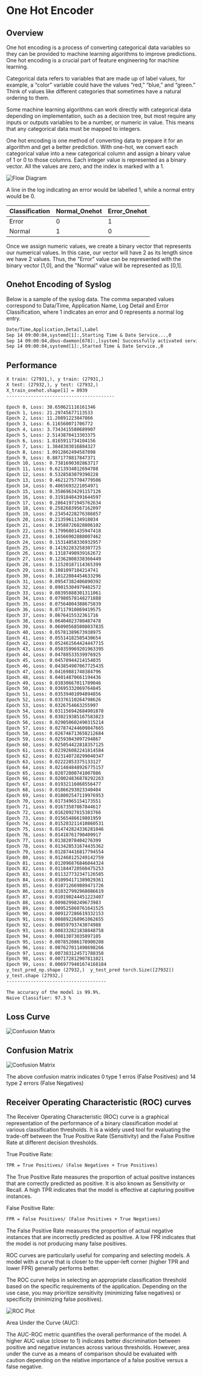 # One Hot Encoder

## Overview

One hot encoding is a process of converting categorical data variables so they can be provided to machine learning algorithms to improve predictions. One hot encoding is a crucial part of feature engineering for machine learning.

Categorical data refers to variables that are made up of label values, for example, a “color” variable could have the values “red,” “blue,” and “green.” Think of values like different categories that sometimes have a natural ordering to them.

Some machine learning algorithms can work directly with categorical data depending on implementation, such as a decision tree, but most require any inputs or outputs variables to be a number, or numeric in value. This means that any categorical data must be mapped to integers.

One hot encoding is one method of converting data to prepare it for an algorithm and get a better prediction. With one-hot, we convert each categorical value into a new categorical column and assign a binary value of 1 or 0 to those columns. Each integer value is represented as a binary vector. All the values are zero, and the index is marked with a 1.


![Flow Diagram](./one_hot_flow.svg)

A line in the log indicating an error would be  labelled 1, while a normal entry would be 0.

| Classification | Normal_Onehot | Error_Onehot |
| -------------- | ------------- | ------------ |
| Error        |   0           |   1          |
| Normal         |   1           |   0          |

Once we assign numeric values, we create a binary vector that represents our numerical values. In this case, our vector will have 2 as its length since we have 2 values. Thus, the "Error" value can be represented with the binary vector [1,0], and the "Normal" value will be represented as [0,1].

## Onehot Encoding of Syslog

Below is a sample of the syslog data. The comma separated values correspond to Data/Time, Application Name, Log Detail and Error Classification, where 1 indicates an error and 0 represents a normal log entry.

```txt
Date/Time,Application,Detail,Label
Sep 14 09:00:04,systemd[1]:,Starting Time & Date Service...,0
Sep 14 09:00:04,dbus-daemon[678]:,[system] Successfully activated service 'org.freedesktop.timedate1',0
Sep 14 09:00:04,systemd[1]:,Started Time & Date Service.,0
```

## Performance

```txt
X train: (27931,), y train: (27931,)
X test: (27932,), y test: (27932,)
X_train_onehot.shape[1] = 8939
----------------------------------------

Epoch 0, Loss: 38.650621116161346
Epoch 1, Loss: 21.29745677113533
Epoch 2, Loss: 11.20891223847866
Epoch 3, Loss: 6.116560071706772
Epoch 4, Loss: 3.7343415580689907
Epoch 5, Loss: 2.5143870413303375
Epoch 6, Loss: 1.8165911734104156
Epoch 7, Loss: 1.3848383016884327
Epoch 8, Loss: 1.0912862494587898
Epoch 9, Loss: 0.8871778817847371
Epoch 10, Loss: 0.7381690302863717
Epoch 11, Loss: 0.6213934812694788
Epoch 12, Loss: 0.5328583079390228
Epoch 13, Loss: 0.46212757704779506
Epoch 14, Loss: 0.4065693221054971
Epoch 15, Loss: 0.35869634291157126
Epoch 16, Loss: 0.31918484391644597
Epoch 17, Loss: 0.28641971945762634
Epoch 18, Loss: 0.25826839567162097
Epoch 19, Loss: 0.23454228276386857
Epoch 20, Loss: 0.2135961134918034
Epoch 21, Loss: 0.19588726828806102
Epoch 22, Loss: 0.17996801435947418
Epoch 23, Loss: 0.16566902888007462
Epoch 24, Loss: 0.15314858336932957
Epoch 25, Loss: 0.14192283258307725
Epoch 26, Loss: 0.13187490939162672
Epoch 27, Loss: 0.12362808338366449
Epoch 28, Loss: 0.11520187114365399
Epoch 29, Loss: 0.1081097184214741
Epoch 30, Loss: 0.10122084454633296
Epoch 31, Loss: 0.09547382406890392
Epoch 32, Loss: 0.09015304979402572
Epoch 33, Loss: 0.08395888301311061
Epoch 34, Loss: 0.07980578148271888
Epoch 35, Loss: 0.07564804388675839
Epoch 36, Loss: 0.07117910869419575
Epoch 37, Loss: 0.0676415532361716
Epoch 38, Loss: 0.06404023780487478
Epoch 39, Loss: 0.060905685008037835
Epoch 40, Loss: 0.05781389673938975
Epoch 41, Loss: 0.05514182505430654
Epoch 42, Loss: 0.052461564424447715
Epoch 43, Loss: 0.050359969201963395
Epoch 44, Loss: 0.04788533539976925
Epoch 45, Loss: 0.04578944214154035
Epoch 46, Loss: 0.043854907067725435
Epoch 47, Loss: 0.04169881748384796
Epoch 48, Loss: 0.04014870661194436
Epoch 49, Loss: 0.03830667011789046
Epoch 50, Loss: 0.03695332069764845
Epoch 51, Loss: 0.03539401094894856
Epoch 52, Loss: 0.03376110264798626
Epoch 53, Loss: 0.0326754663255997
Epoch 54, Loss: 0.031156942684901878
Epoch 55, Loss: 0.030219385167583823
Epoch 56, Loss: 0.029050602490315214
Epoch 57, Loss: 0.027874244609847665
Epoch 58, Loss: 0.026746713658212684
Epoch 59, Loss: 0.02593043097294867
Epoch 60, Loss: 0.025054422818357125
Epoch 61, Loss: 0.023926082241814584
Epoch 62, Loss: 0.023140728299040347
Epoch 63, Loss: 0.02222853375133127
Epoch 64, Loss: 0.021484848926775157
Epoch 65, Loss: 0.02072800741007086
Epoch 66, Loss: 0.020024836878292263
Epoch 67, Loss: 0.01932116868556477
Epoch 68, Loss: 0.01866293023340404
Epoch 69, Loss: 0.018002547119976953
Epoch 70, Loss: 0.01734965154173551
Epoch 71, Loss: 0.01673587867844617
Epoch 72, Loss: 0.01620927815383766
Epoch 73, Loss: 0.01565486619801959
Epoch 74, Loss: 0.015283211410860531
Epoch 75, Loss: 0.014742824336281046
Epoch 76, Loss: 0.01418761790409917
Epoch 77, Loss: 0.01382078404276399
Epoch 78, Loss: 0.013428531674435362
Epoch 79, Loss: 0.012874416817794554
Epoch 80, Loss: 0.012468125249142759
Epoch 81, Loss: 0.012096876846044324
Epoch 82, Loss: 0.011844720560475253
Epoch 83, Loss: 0.011327732347126585
Epoch 84, Loss: 0.010994171389029361
Epoch 85, Loss: 0.010712669889471726
Epoch 86, Loss: 0.010327992968086619
Epoch 87, Loss: 0.010190244451223407
Epoch 88, Loss: 0.00982998249673983
Epoch 89, Loss: 0.009525860761641525
Epoch 90, Loss: 0.009127286619332153
Epoch 91, Loss: 0.008892268961062655
Epoch 92, Loss: 0.00859793743074988
Epoch 93, Loss: 0.008332821838848758
Epoch 94, Loss: 0.00813073035897105
Epoch 95, Loss: 0.007852086178900208
Epoch 96, Loss: 0.007627011498698266
Epoch 97, Loss: 0.007383124571788358
Epoch 98, Loss: 0.007172812907811021
Epoch 99, Loss: 0.0069779401674168184
y_test_pred_np.shape (27932,)  y_test_pred torch.Size([27932])
y_test.shape (27932,)
-------------------------------------

The accuracy of the model is 99.9%.
Naive Classifier: 97.3 %
```

## Loss Curve

![Confusion Matrix](./loss_plot.svg)



## Confusion Matrix

![Confusion Matrix](./confusion_matrix.png)

The above confusion matrix indicates 0 type 1 erros (False Positives) and 14 type 2 errors (False Negatives)

## Receiver Operating Characteristic (ROC) curves

The Receiver Operating Characteristic (ROC) curve is a graphical representation of the performance of a binary classification model at various classification thresholds. It is a widely used tool for evaluating the trade-off between the True Positive Rate (Sensitivity) and the False Positive Rate at different decision thresholds.

True Positive Rate:

```txt
TPR = True Positives/ (False Negatives + True Positives)
``` 

The True Positive Rate measures the proportion of actual positive instances that are correctly predicted as positive. It is also known as Sensitivity or Recall.  A high TPR indicates that the model is effective at capturing positive instances.


False Positive Rate: 

```txt
FPR = False Positives/ (False Positives + True Negatives)
``` 

The False Positive Rate measures the proportion of actual negative instances that are incorrectly predicted as positive. A low FPR indicates that the model is not producing many false positives.

ROC curves are particularly useful for comparing and selecting models. A model with a curve that is closer to the upper-left corner (higher TPR and lower FPR) generally performs better.

The ROC curve helps in selecting an appropriate classification threshold based on the specific requirements of the application. Depending on the use case, you may prioritize sensitivity (minimizing false negatives) or specificity (minimizing false positives).

![ROC Plot](./roc_plot.svg)

Area Under the Curve (AUC):

The AUC-ROC metric quantifies the overall performance of the model. A higher AUC value (closer to 1) indicates better discrimination between positive and negative instances across various thresholds. However, area under the curve as a means of comparison should be evaluated with caution depending on the relative importance of a false positive versus a false negative.


